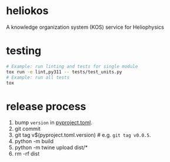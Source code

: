 # heliokos
A knowledge organization system (KOS) service for Heliophysics

# testing

```bash
# Example: run linting and tests for single module
tox run -e lint,py311 -- tests/test_units.py
# Example: run all tests
tox
```

# release process

1. bump `version` in [pyproject.toml](/pyproject.toml).
2. git commit
3. git tag v$(pyproject.toml.version) # e.g. `git tag v0.0.5`.
4. python -m build
5. python -m twine upload dist/*
6. rm -rf dist

